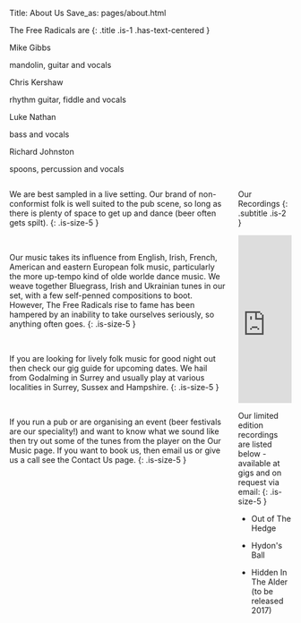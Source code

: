 Title: About Us
Save_as: pages/about.html

<section markdown="1" class="section">
  <div class="container">

The Free Radicals are
{: .title .is-1 .has-text-centered }

  </div>
</section>


<section class="section">
  <div class="container">
  <nav class="level">
    <div class="level-item has-text-centered">
      <div>
        <p class="subtitle is-3">Mike Gibbs</p>
        <p class="heading">mandolin, guitar and vocals</p>
      </div>
    </div>
    <div class="level-item has-text-centered">
      <div>
        <p class="subtitle is-3">Chris Kershaw</p>
        <p class="heading">rhythm guitar, fiddle and vocals</p>
      </div>
    </div>
    <div class="level-item has-text-centered">
      <div>
        <p class="subtitle is-3">Luke Nathan</p>
        <p class="heading">bass and vocals</p>
      </div>
    </div>
    <div class="level-item has-text-centered">
      <div>
        <p class="subtitle is-3">Richard Johnston</p>
        <p class="heading">spoons, percussion and vocals</p>
      </div>
    </div>
  </nav>
  </div>
</section>

<section markdown="1" class="section">
<div class="container">
<div class="columns">
  <div class="column">

  <i class="fa fa-quote-left fa-2x fa-pull-left fa-border"></i>

We are best sampled in a live setting. Our brand of non-conformist folk is well suited to the pub scene, so long as there is plenty of space to get up and dance (beer often gets spilt).
{: .is-size-5 }

  <br>

Our music takes its influence from English, Irish, French, American and eastern European folk music, particularly the more up-tempo kind of olde worlde dance music. We weave together Bluegrass, Irish and Ukrainian tunes in our set, with a few self-penned compositions to boot. However, The Free Radicals rise to fame has been hampered by an inability to take ourselves seriously, so anything often goes.
{: .is-size-5 }

  <br>

If you are looking for lively folk music for good night out then check our gig guide for upcoming dates. We hail from Godalming in Surrey and usually play at various localities in Surrey, Sussex and Hampshire.
{: .is-size-5 }

  <br>

If you run a pub or are organising an event (beer festivals are our speciality!) and want to know what we sound like then try out some of the tunes from the player on the Our Music page. If you want to book us, then email us or give us a call see the Contact Us page.
{: .is-size-5 }

  <br>

  </div>

  <div class="column">

Our Recordings
{: .subtitle .is-2 }

  <iframe width="100%" height="300" scrolling="no" frameborder="no" allow="autoplay" src="https://w.soundcloud.com/player/?url=https%3A//api.soundcloud.com/users/1132572&color=%23ff5500&auto_play=false&hide_related=false&show_comments=true&show_user=true&show_reposts=false&show_teaser=true&visual=true"></iframe>

Our limited edition recordings are listed below - available at gigs and on request via email:
{: .is-size-5 }

* Out of The Hedge
* Hydon's Ball
* Hidden In The Alder (to be released 2017)

  </div>
  </div> <!-- columns -->

</div> <!-- containter -->
</section>
